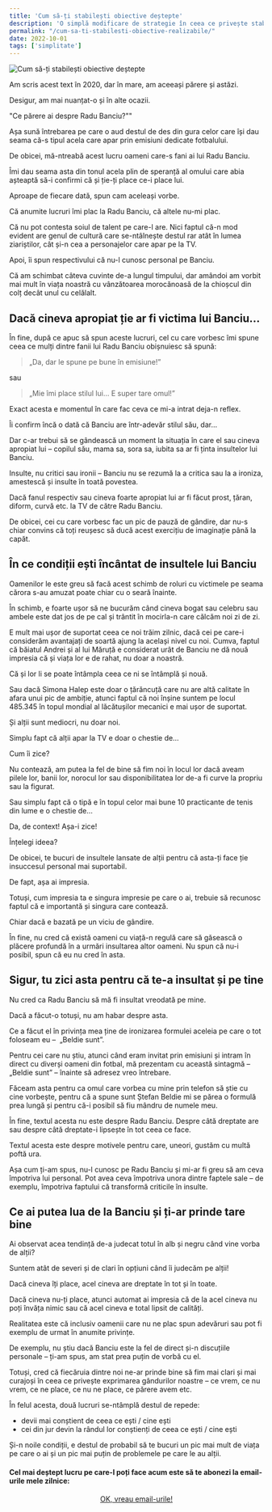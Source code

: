 ```yaml
---
title: 'Cum să-ți stabilești obiective deștepte'
description: 'O simplă modificare de strategie în ceea ce privește stabilirea obiectivelor te poate ajuta să reușești în sfârșit să faci ceea ce-ți propui.'
permalink: "/cum-sa-ti-stabilesti-obiective-realizabile/"
date: 2022-10-01
tags: ['simplitate']
---
```


![Cum să-ți stabilești obiective deștepte](/assets/images/gallery/cum-sa-ti-stabilesti-obiective-destepte.jpg)

Am scris acest text în 2020, dar în mare, am aceeași părere și astăzi.

Desigur, am mai nuanțat-o și în alte ocazii. 

"Ce părere ai despre Radu Banciu?""

Așa sună întrebarea pe care o aud destul de des din gura celor care își dau seama că-s tipul acela care apar prin emisiuni dedicate fotbalului.

De obicei, mă-ntreabă acest lucru oameni care-s fani ai lui Radu Banciu.

Îmi dau seama asta din tonul acela plin de speranță al omului care abia așteaptă să-i confirmi că și ție-ți place ce-i place lui.

Aproape de fiecare dată, spun cam aceleași vorbe.

Că anumite lucruri îmi plac la Radu Banciu, că altele nu-mi plac.

Că nu pot contesta soiul de talent pe care-l are. Nici faptul că-n mod evident are genul de cultură care se-ntâlnește destul rar atât în lumea ziariștilor, cât și-n cea a personajelor care apar pe la TV.

Apoi, îi spun respectivului că nu-l cunosc personal pe Banciu.

Că am schimbat câteva cuvinte de-a lungul timpului, dar amândoi am vorbit mai mult în viața noastră cu vânzătoarea morocănoasă de la chioșcul din colț decât unul cu celălalt.

## Dacă cineva apropiat ție ar fi victima lui Banciu…

În fine, după ce apuc să spun aceste lucruri, cel cu care vorbesc îmi spune ceea ce mulți dintre fanii lui Radu Banciu obișnuiesc să spună:

> „Da, dar le spune pe bune în emisiune!”

sau

> „Mie îmi place stilul lui… E super tare omul!”

Exact acesta e momentul în care fac ceva ce mi-a intrat deja-n reflex.

Îi confirm încă o dată că Banciu are într-adevăr stilul său, dar…

Dar c-ar trebui să se gândească un moment la situația în care el sau cineva apropiat lui – copilul său, mama sa, sora sa, iubita sa ar fi ținta insultelor lui Banciu.

Insulte, nu critici sau ironii – Banciu nu se rezumă la a critica sau la a ironiza, amestescă și insulte în toată povestea.

Dacă fanul respectiv sau cineva foarte apropiat lui ar fi făcut prost, țăran, diform, curvă etc. la TV de către Radu Banciu.

De obicei, cei cu care vorbesc fac un pic de pauză de gândire, dar nu-s chiar convins că toți reușesc să ducă acest exercițiu de imaginație până la capăt.

## În ce condiții ești încântat de insultele lui Banciu

Oamenilor le este greu să facă acest schimb de roluri cu victimele pe seama cărora s-au amuzat poate chiar cu o seară înainte.

În schimb, e foarte ușor să ne bucurăm când cineva bogat sau celebru sau ambele este dat jos de pe cal și trântit în mocirla-n care călcăm noi zi de zi.

E mult mai ușor de suportat ceea ce noi trăim zilnic, dacă cei pe care-i considerăm avantajați de soartă ajung la același nivel cu noi. Cumva, faptul că băiatul Andrei și al lui Măruță e considerat urât de Banciu ne dă nouă impresia că și viața lor e de rahat, nu doar a noastră.

Că și lor li se poate întâmpla ceea ce ni se întâmplă și nouă.

Sau dacă Simona Halep este doar o țărăncuță care nu are altă calitate în afara unui pic de ambiție, atunci faptul că noi înșine suntem pe locul 485.345 în topul mondial al lăcătușilor mecanici e mai ușor de suportat.

Și alții sunt mediocri, nu doar noi.

Simplu fapt că alții apar la TV e doar o chestie de…

Cum îi zice?

Nu contează, am putea la fel de bine să fim noi în locul lor dacă aveam pilele lor, banii lor, norocul lor sau disponibilitatea lor de-a fi curve la propriu sau la figurat.

Sau simplu fapt că o tipă e în topul celor mai bune 10 practicante de tenis din lume e o chestie de…

Da, de context! Așa-i zice!

Înțelegi ideea?

De obicei, te bucuri de insultele lansate de alții pentru că asta-ți face ție insuccesul personal mai suportabil.

De fapt, așa ai impresia.

Totuși, cum impresia ta e singura impresie pe care o ai, trebuie să recunosc faptul că e importantă și singura care contează.

Chiar dacă e bazată pe un viciu de gândire.

În fine, nu cred că există oameni cu viață-n regulă care să găsească o plăcere profundă în a urmări insultarea altor oameni. Nu spun că nu-i posibil, spun că eu nu cred în asta.

## Sigur, tu zici asta pentru că te-a insultat și pe tine

Nu cred ca Radu Banciu să mă fi insultat vreodată pe mine.

Dacă a făcut-o totuși, nu am habar despre asta.

Ce a făcut el în privința mea ține de ironizarea formulei aceleia pe care o tot foloseam eu –  „Beldie sunt”.

Pentru cei care nu știu, atunci când eram invitat prin emisiuni și intram în direct cu diverși oameni din fotbal, mă prezentam cu această sintagmă – „Beldie sunt” – înainte să adresez vreo întrebare.

Făceam asta pentru ca omul care vorbea cu mine prin telefon să știe cu cine vorbește, pentru că a spune sunt Ștefan Beldie mi se părea o formulă prea lungă și pentru că-i posibil să fiu mândru de numele meu.

În fine, textul acesta nu este despre Radu Banciu. Despre câtă dreptate are sau despre câtă dreptate-i lipsește în tot ceea ce face.

Textul acesta este despre motivele pentru care, uneori, gustăm cu multă poftă ura.

Așa cum ți-am spus, nu-l cunosc pe Radu Banciu și mi-ar fi greu să am ceva împotriva lui personal. Pot avea ceva împotriva unora dintre faptele sale – de exemplu, împotriva faptului că transformă criticile în insulte.

## Ce ai putea lua de la Banciu și ți-ar prinde tare bine

Ai observat acea tendință de-a judecat totul în alb și negru când vine vorba de alții?

Suntem atât de severi și de clari în opțiuni când îi judecăm pe alții!

Dacă cineva îți place, acel cineva are dreptate în tot și în toate.

Dacă cineva nu-ți place, atunci automat ai impresia că de la acel cineva nu poți învăța nimic sau că acel cineva e total lipsit de calități.

Realitatea este că inclusiv oamenii care nu ne plac spun adevăruri sau pot fi exemplu de urmat în anumite privințe.

De exemplu, nu știu dacă Banciu este la fel de direct și-n discuțiile personale – ți-am spus, am stat prea puțin de vorbă cu el.

Totuși, cred că fiecăruia dintre noi ne-ar prinde bine să fim mai clari și mai curajoși în ceea ce privește exprimarea gândurilor noastre – ce vrem, ce nu vrem, ce ne place, ce nu ne place, ce părere avem etc.

În felul acesta, două lucruri se-ntâmplă destul de repede:

- devii mai conștient de ceea ce ești / cine ești
- cei din jur devin la rândul lor conștienți de ceea ce ești / cine ești

Și-n noile condiții, e destul de probabil să te bucuri un pic mai mult de viața pe care o ai și un pic mai puțin de problemele pe care le au alții.


#### Cel mai deștept lucru pe care-l poți face acum este să te abonezi la email-urile mele zilnice:</strong>

  <p style="text-align:center;">
      <a href="https://beldie.berserkermail.com/join?ref=beldie.ro" class="button" data-button-variant="secondary">OK, vreau email-urile!</a>
      </p>